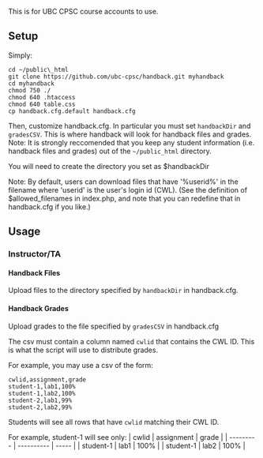 This is for UBC CPSC course accounts to use.

## Setup

Simply:
```
cd ~/public\_html
git clone https://github.com/ubc-cpsc/handback.git myhandback
cd myhandback
chmod 750 ./
chmod 640 .htaccess
chmod 640 table.css
cp handback.cfg.default handback.cfg
```
Then, customize handback.cfg. In particular you must set `handbackDir` and `gradesCSV`. This is where handback will look for handback files and grades.
Note: It is strongly reccomended that you keep any student information (i.e. handback files and grades) out of the `~/public_html` directory.

You will need to create the directory you set as $handbackDir

Note: By default, users can download files that have '%userid%' in the filename where 'userid' is the user's login id (CWL).
(See the definition of $allowed_filenames in index.php, and note that you can redefine that in handback.cfg if you like.)

## Usage

### Instructor/TA

#### Handback Files
Upload files to the directory specified by `handbackDir` in handback.cfg.

#### Handback Grades
Upload grades to the file specified by `gradesCSV` in handback.cfg

The csv must contain a column named `cwlid` that contains the CWL ID. This is what the script will use to distribute grades.

For example, you may use a csv of the form:

```
cwlid,assignment,grade
student-1,lab1,100%
student-1,lab2,100%
student-2,lab1,99%
student-2,lab2,99%
```

Students will see all rows that have `cwlid` matching their CWL ID.

For example, student-1 will see only:
| cwlid     | assignment | grade |
| --------- | ---------- | ----- |
| student-1 | lab1       | 100%  |
| student-1 | lab2       | 100%  |


